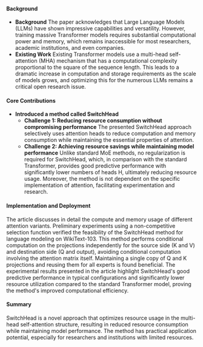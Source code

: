 #### Background
- **Background**
The paper acknowledges that Large Language Models (LLMs) have shown impressive capabilities and versatility. However, training massive Transformer models requires substantial computational power and memory, which remains inaccessible for most researchers, academic institutions, and even companies.
- **Existing Work**
Existing Transformer models use a multi-head self-attention (MHA) mechanism that has a computational complexity proportional to the square of the sequence length. This leads to a dramatic increase in computation and storage requirements as the scale of models grows, and optimizing this for the numerous LLMs remains a critical open research issue.

#### Core Contributions
  - **Introduced a method called SwitchHead**
      - **Challenge 1: Reducing resource consumption without compromising performance**
          The presented SwitchHead approach selectively uses attention heads to reduce computation and memory consumption while maintaining the essential properties of attention.
      - **Challenge 2: Achieving resource savings while maintaining model performance**
          Unlike standard MoE methods, no regularization is required for SwitchHead, which, in comparison with the standard Transformer, provides good predictive performance with significantly lower numbers of heads H, ultimately reducing resource usage. Moreover, the method is not dependent on the specific implementation of attention, facilitating experimentation and research.

#### Implementation and Deployment
The article discusses in detail the compute and memory usage of different attention variants. Preliminary experiments using a non-competitive selection function verified the feasibility of the SwitchHead method for language modeling on WikiText-103. This method performs conditional computation on the projections independently for the source side (K and V) and destination side (Q and output), avoiding conditional computation involving the attention matrix itself. Maintaining a single copy of Q and K projections and reusing them for all experts is found beneficial. The experimental results presented in the article highlight SwitchHead's good predictive performance in typical configurations and significantly lower resource utilization compared to the standard Transformer model, proving the method's improved computational efficiency.

#### Summary
SwitchHead is a novel approach that optimizes resource usage in the multi-head self-attention structure, resulting in reduced resource consumption while maintaining model performance. The method has practical application potential, especially for researchers and institutions with limited resources.